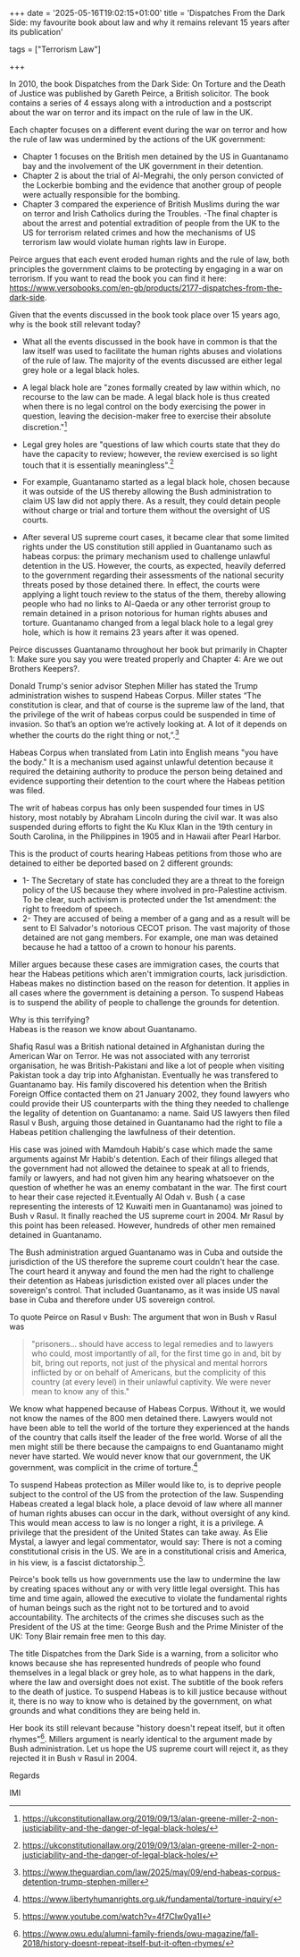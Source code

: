 +++
date = '2025-05-16T19:02:15+01:00'
title = 'Dispatches From the Dark Side: my favourite book about law and why it remains relevant 15 years after its publication'

tags = ["Terrorism Law"]

+++

In 2010, the book Dispatches from the Dark Side: On Torture and the Death of Justice was published by Gareth Peirce, a British solicitor. The book contains a series of 4 essays along with a introduction and a postscript about the war on terror and its impact on the rule of law in the UK. 

Each chapter focuses on a different event during the war on terror and how the rule of law was undermined by the actions of the UK government: 
- Chapter 1 focuses on the British men detained by the US in Guantanamo bay and the involvement of the UK government in their detention.
-  Chapter 2 is about the trial of Al-Megrahi, the only person convicted of the Lockerbie bombing and the evidence that another group of people were actually responsible for the bombing. 
- Chapter 3 compared the experience of British Muslims during the war on terror and Irish Catholics during the Troubles. 
-The final chapter is about the arrest and potential extradition of people from the UK to the US for terrorism related crimes and how the mechanisms of US terrorism law would violate human rights law in Europe. 

Peirce argues that each event eroded human rights and the rule of law, both principles the government claims to be protecting by engaging in a war on terrorism. If you want to read the book you can find it here: https://www.versobooks.com/en-gb/products/2177-dispatches-from-the-dark-side. 

Given that the events discussed in the book took place over 15 years ago, why is the book still relevant today?

- What all the events discussed in the book have in common is that the law itself was used to facilitate the human rights abuses and violations of the rule of law. The majority of the events discussed are either legal grey hole or a legal black holes. 
- A legal black hole are "zones formally created by law within which, no recourse to the law can be made. A legal black hole is thus created when there is no legal control on the body exercising the power in question, leaving the decision-maker free to exercise their absolute discretion."[^1] 
- Legal grey holes are "questions of law which courts state that they do have the capacity to review; however, the review exercised is so light touch that it is essentially meaningless".[^2] 

- For example, Guantanamo started as a  legal black hole, chosen because it was outside of the US thereby allowing the Bush administration to claim US law did not apply there. As a result, they could detain people without charge or trial and torture them without the oversight of US courts. 
- After several US supreme court cases, it became clear that some limited rights under the US constitution still applied in Guantanamo such as habeas corpus: the primary mechanism used to challenge unlawful detention in the US. However, the courts, as expected, heavily deferred to the government regarding their assessments of the national security threats posed by those detained there. In effect, the courts were applying a light touch review to the status of the them, thereby allowing people who had no links to Al-Qaeda or any other terrorist group to remain detained in a prison notorious for human rights abuses and torture. Guantanamo changed from a legal black hole to a legal grey hole, which is how it remains 23 years after it was opened. 

Peirce discusses Guantanamo throughout her book but primarily in Chapter 1: Make sure you say you were treated properly and Chapter 4: Are we out Brothers Keepers?.

Donald Trump's senior advisor Stephen Miller has stated the Trump administration wishes to suspend Habeas Corpus. Miller states “The constitution is clear, and that of course is the supreme law of the land, that the privilege of the writ of habeas corpus could be suspended in time of invasion. So that’s an option we’re actively looking at. A lot of it depends on whether the courts do the right thing or not,”.[^3] 

Habeas Corpus when translated from Latin into English means "you have the body." It is a mechanism used against unlawful detention because it required the detaining authority to produce the person being detained and evidence supporting their detention to the court where the Habeas petition was filed. 

The writ of habeas corpus has only been suspended four times in US history, most notably by Abraham Lincoln during the civil war. It was also suspended during efforts to fight the Ku Klux Klan in the 19th century in South Carolina, in the Philippines in 1905 and in Hawaii after Pearl Harbor.

This is the product of courts hearing Habeas petitions from those who are detained to either be deported based on 2 different grounds:

- 1- The Secretary of state has concluded they are a threat to the foreign policy of the US because they where involved in pro-Palestine activism. To be clear, such activism is protected under the 1st amendment: the right to freedom of speech. 
- 2- They are accused of being a member of a gang and as a result will be sent to El Salvador's notorious CECOT prison. The vast majority of those detained are not gang members. For example, one man was detained because he had a tattoo of a crown to honour his parents. 

Miller argues because these cases are immigration cases, the courts that hear the Habeas petitions which aren't immigration courts, lack jurisdiction. Habeas makes no distinction based on the reason for detention. It applies in all cases where the government is detaining a person. To suspend Habeas is to suspend the ability of people to challenge the grounds for detention. 

Why is this terrifying?  
Habeas is the reason we know about Guantanamo. 

Shafiq Rasul was a British national detained in Afghanistan during the American War on Terror. He was not associated with any terrorist organisation, he was British-Pakistani and like a lot of people when visiting Pakistan took a day trip into Afghanistan. Eventually he was transfered to Guantanamo bay. His family discovered his detention when the British Foreign Office contacted them on 21 January 2002, they found lawyers who could provide their US counterparts with the thing they needed to challenge the legality of detention on Guantanamo: a name. Said US lawyers then filed Rasul v Bush, arguing those detained in Guantanamo had the right to file a Habeas petition challenging the lawfulness of their detention. 

His case was joined with Mamdouh Habib's case which made the same arguments against Mr Habib's detention.  Each of their filings alleged that the government had not allowed the detainee to speak at all to friends, family or lawyers, and had not given him any hearing whatsoever on the question of whether he was an enemy combatant in the war. The first court to hear their case rejected it.Eventually Al Odah v. Bush ( a case representing the interests of 12 Kuwaiti men in Guantanamo) was joined to Bush v Rasul. It finally reached the US supreme court in 2004. Mr Rasul by this point has been released. However, hundreds of other men remained detained in Guantanamo. 

The Bush administration argued Guantanamo was in Cuba and outside the jurisdiction of the US therefore the supreme court couldn't hear the case. The court heard it anyway and found the men had the right to challenge their detention as Habeas jurisdiction existed over all places under the sovereign's control. That included Guantanamo, as it was inside US naval base in Cuba and therefore under US sovereign control.

To quote Peirce on Rasul v Bush:
The argument that won in Bush v Rasul was 
> "prisoners... should have access to legal remedies and to lawyers who could, most importantly of all, for the first time go in and, bit by bit, bring out reports, not just of the physical and mental horrors inflicted by or on behalf of Americans, but the complicity of this country (at every level) in their unlawful captivity. We were never mean to know any of this."

We know what happened because of Habeas Corpus. Without it, we would not know the names of the 800 men detained there. Lawyers would not have been able to tell the world of the torture they experienced at the hands of the country that calls itself the leader of the free world. Worse of all the men might still be there because the campaigns to end Guantanamo might never have started. We would never know that our government, the UK government, was complicit in the crime of torture.[^4]

To suspend Habeas protection as Miller would like to, is to deprive people subject to the control of the US from the protection of the law. Suspending Habeas created a legal black hole, a place devoid of law where all manner of human rights abuses can occur in the dark, without oversight of any kind. This would mean access to law is no longer a right, it is a privilege. A privilege that the president of the United States can take away. As Elie Mystal, a lawyer and legal commentator, would say: There is not a coming constitutional crisis in the US. We are in a constitutional crisis and America, in his view, is a fascist dictatorship.[^5]. 

Peirce's book  tells us how governments use the law to undermine the law by creating spaces without any or with very little legal oversight. This has time and time again, allowed the executive to violate the fundamental rights of human beings such as the right not to be tortured and to avoid accountability. The architects of the crimes she discuses such as the President of the US at the time: George Bush and the Prime Minister of the UK: Tony Blair remain free men to this day.

The title Dispatches from the Dark Side is a warning, from a solicitor who knows because she has represented hundreds of people who found themselves in a legal black or grey hole, as to what happens in the dark, where the law and oversight does not exist. The subtitle of the book refers to the death of justice. To suspend Habeas is to kill justice because without it, there is no way to know who is detained by the government, on what grounds and what conditions they are being held in.

Her book its still relevant because "history doesn't repeat itself, but it often rhymes"[^6]. Millers argument is nearly identical to the argument made by Bush administration. Let us hope the US supreme court will reject it, as they rejected it in Bush v Rasul in 2004.

Regards
 
IMI

[^1]: https://ukconstitutionallaw.org/2019/09/13/alan-greene-miller-2-non-justiciability-and-the-danger-of-legal-black-holes/
[^2]:https://ukconstitutionallaw.org/2019/09/13/alan-greene-miller-2-non-justiciability-and-the-danger-of-legal-black-holes/
[^3]: https://www.theguardian.com/law/2025/may/09/end-habeas-corpus-detention-trump-stephen-miller
[^4]: https://www.libertyhumanrights.org.uk/fundamental/torture-inquiry/
[^5]: https://www.youtube.com/watch?v=4f7CIw0ya1I
[^6]: https://www.owu.edu/alumni-family-friends/owu-magazine/fall-2018/history-doesnt-repeat-itself-but-it-often-rhymes/